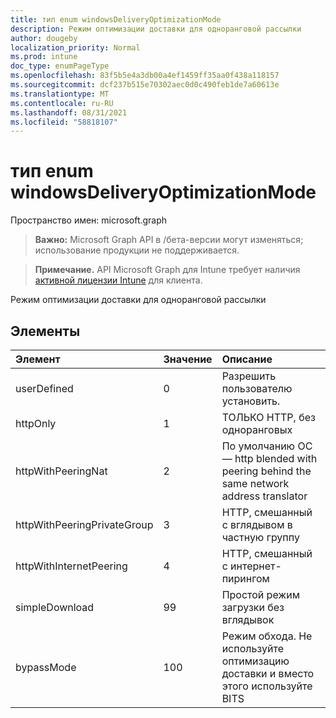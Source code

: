 ```yaml
---
title: тип enum windowsDeliveryOptimizationMode
description: Режим оптимизации доставки для одноранговой рассылки
author: dougeby
localization_priority: Normal
ms.prod: intune
doc_type: enumPageType
ms.openlocfilehash: 83f5b5e4a3db00a4ef1459ff35aa0f438a118157
ms.sourcegitcommit: dcf237b515e70302aec0d0c490feb1de7a60613e
ms.translationtype: MT
ms.contentlocale: ru-RU
ms.lasthandoff: 08/31/2021
ms.locfileid: "58818107"
---
```

# <a name="windowsdeliveryoptimizationmode-enum-type"></a>тип enum windowsDeliveryOptimizationMode

Пространство имен: microsoft.graph

> **Важно:** Microsoft Graph API в /бета-версии могут изменяться; использование продукции не поддерживается.

> **Примечание.** API Microsoft Graph для Intune требует наличия [активной лицензии Intune](https://go.microsoft.com/fwlink/?linkid=839381) для клиента.

Режим оптимизации доставки для одноранговой рассылки

## <a name="members"></a>Элементы
|Элемент|Значение|Описание|
|:---|:---|:---|
|userDefined|0|Разрешить пользователю установить.|
|httpOnly|1|ТОЛЬКО HTTP, без одноранговых|
|httpWithPeeringNat|2|По умолчанию ОС — http blended with peering behind the same network address translator|
|httpWithPeeringPrivateGroup|3|HTTP, смешанный с вглядывом в частную группу|
|httpWithInternetPeering|4 |HTTP, смешанный с интернет-пирингом|
|simpleDownload|99|Простой режим загрузки без вглядывок|
|bypassMode|100|Режим обхода. Не используйте оптимизацию доставки и вместо этого используйте BITS|



